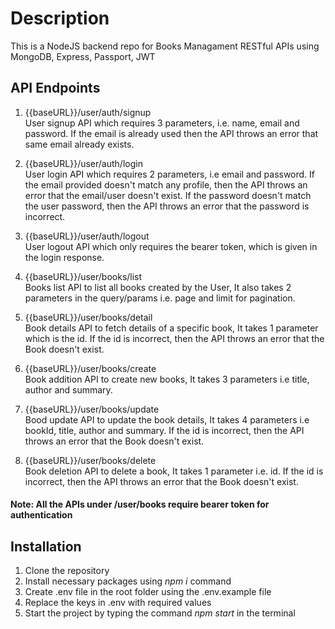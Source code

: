 # Description

This is a NodeJS backend repo for Books Managament RESTful APIs using MongoDB, Express, Passport, JWT

## API Endpoints

1. {{baseURL}}/user/auth/signup <br>
   User signup API which requires 3 parameters, i.e. name, email and password.
   If the email is already used then the API throws an error that same email already exists.

2. {{baseURL}}/user/auth/login <br>
   User login API which requires 2 parameters, i.e email and password.
   If the email provided doesn't match any profile, then the API throws an error that the email/user doesn't exist.
   If the password doesn't match the user password, then the API throws an error that the password is incorrect.

3. {{baseURL}}/user/auth/logout <br>
   User logout API which only requires the bearer token, which is given in the login response.

4. {{baseURL}}/user/books/list <br>
   Books list API to list all books created by the User, It also takes 2 parameters in the query/params i.e.
   page and limit for pagination.

5. {{baseURL}}/user/books/detail <br>
   Book details API to fetch details of a specific book, It takes 1 parameter which is the id.
   If the id is incorrect, then the API throws an error that the Book doesn't exist.

6. {{baseURL}}/user/books/create <br>
   Book addition API to create new books, It takes 3 parameters i.e title, author and summary.

7. {{baseURL}}/user/books/update <br>
   Bood update API to update the book details, It takes 4 parameters i.e bookId, title, author and summary.
   If the id is incorrect, then the API throws an error that the Book doesn't exist.

8. {{baseURL}}/user/books/delete <br>
   Book deletion API to delete a book, It takes 1 parameter i.e. id.
   If the id is incorrect, then the API throws an error that the Book doesn't exist.

#### Note: All the APIs under /user/books require bearer token for authentication

## Installation

1. Clone the repository
2. Install necessary packages using _npm i_ command
3. Create .env file in the root folder using the .env.example file
4. Replace the keys in .env with required values
5. Start the project by typing the command _npm start_ in the terminal
